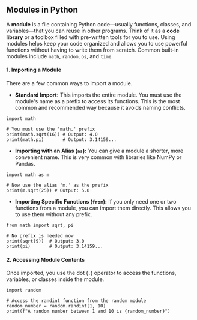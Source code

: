 ## Modules in Python

A **module** is a file containing Python code—usually functions, classes, and variables—that you can reuse in other programs. Think of it as a **code library** or a toolbox filled with pre-written tools for you to use.
Using modules helps keep your code organized and allows you to use powerful functions without having to write them from scratch. Common built-in modules include `math`, `random`, `os`, and `time`.
#### 1. Importing a Module
There are a few common ways to import a module.
- **Standard Import:** This imports the entire module. You must use the module's name as a prefix to access its functions. This is the most common and recommended way because it avoids naming conflicts.
```
import math

# You must use the 'math.' prefix
print(math.sqrt(16)) # Output: 4.0
print(math.pi)       # Output: 3.14159...
```

- **Importing with an Alias (`as`):** You can give a module a shorter, more convenient name. This is very common with libraries like NumPy or Pandas.
```
import math as m

# Now use the alias 'm.' as the prefix
print(m.sqrt(25)) # Output: 5.0
```

- **Importing Specific Functions (`from`):** If you only need one or two functions from a module, you can import them directly. This allows you to use them without any prefix.

```
from math import sqrt, pi

# No prefix is needed now
print(sqrt(9))  # Output: 3.0
print(pi)       # Output: 3.14159...
```

#### 2. Accessing Module Contents
Once imported, you use the dot (`.`) operator to access the functions, variables, or classes inside the module.

```
import random

# Access the randint function from the random module
random_number = random.randint(1, 10)
print(f"A random number between 1 and 10 is {random_number}")
```